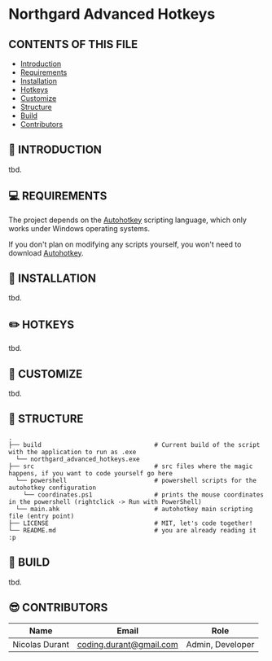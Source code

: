 # Northgard Advanced Hotkeys

CONTENTS OF THIS FILE
---------------------
* [Introduction](#-introduction)
* [Requirements](#-requirements)
* [Installation](#-installation)
* [Hotkeys](#-hotkeys)
* [Customize](#-customize)
* [Structure](#-structure)
* [Build](#-build)
* [Contributors](#-contributors)

👋 INTRODUCTION
------------
tbd.

💻 REQUIREMENTS
------------
The project depends on the [Autohotkey](https://www.autohotkey.com/) scripting language, which only works under Windows operating systems.

If you don't plan on modifying any scripts yourself, you won't need to download [Autohotkey](https://www.autohotkey.com/).

🚀 INSTALLATION
-------------
tbd.

✏️ HOTKEYS
-------------
tbd.

💾 CUSTOMIZE
-------------
tbd.

🌱️ STRUCTURE
-------------
    .
    ├── build                               # Current build of the script with the application to run as .exe
      └── northgard_advanced_hotkeys.exe
    ├── src                                 # src files where the magic happens, if you want to code yourself go here
      └── powershell                        # powershell scripts for the autohotkey configuration
        └── coordinates.ps1                 # prints the mouse coordinates in the powershell (rightclick -> Run with PowerShell)
      └── main.ahk                          # autohotkey main scripting file (entry point)
    ├── LICENSE                             # MIT, let's code together!
    └── README.md                           # you are already reading it :p


🔨 BUILD
-------------
tbd.

😎 CONTRIBUTORS
-----------------
| Name | Email | Role |
| ------ | ------ | ----- |
| Nicolas Durant | coding.durant@gmail.com  | Admin, Developer |
